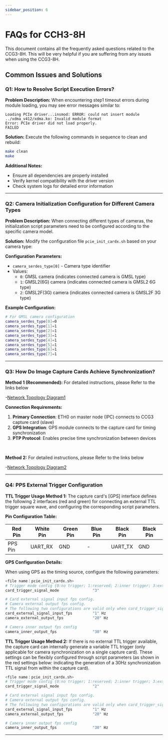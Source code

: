 ```yaml
---
sidebar_position: 6
---
```


# FAQs for CCH3-8H

This document contains all the frequently asked questions related to the CCG3-8H. This will be very helpful if you are suffering from any issues when using the CCG3-8H.

## Common Issues and Solutions

### Q1: How to Resolve Script Execution Errors?

**Problem Description:**
When encountering step1 timeout errors during module loading, you may see error messages similar to:
```
Loading PCIe driver...insmod: ERROR: could not insert module ../xdma_v412/xdma.ko: Invalid module format
Error: PCIe driver did not load properly.
FAILED
```

**Solution:**
Execute the following commands in sequence to clean and rebuild:
```bash
make clean
make
```

**Additional Notes:**
- Ensure all dependencies are properly installed
- Verify kernel compatibility with the driver version
- Check system logs for detailed error information

---

### Q2: Camera Initialization Configuration for Different Camera Types

**Problem Description:**
When connecting different types of cameras, the initialization script parameters need to be configured according to the specific camera model.

**Solution:**
Modify the configuration file `pcie_init_cardx.sh` based on your camera type:

**Configuration Parameters:**
- `camera_serdes_type[0]` - Camera type identifier
- Values:
  - `0`: GMSL camera (indicates connected camera is GMSL type)
  - `1`: GMSL2(6G) camera (indicates connected camera is GMSL2 6G type)
  - `2`: GMSL2F(3G) camera (indicates connected camera is GMSL2F 3G type)

**Example Configuration:**
```bash
# For GMSL camera configuration
camera_serdes_type[0]=0
camera_serdes_type[1]=1
camera_serdes_type[2]=1
camera_serdes_type[3]=1
camera_serdes_type[4]=1
camera_serdes_type[5]=1
camera_serdes_type[6]=1
camera_serdes_type[7]=1
```

---

### Q3: How Do Image Capture Cards Achieve Synchronization?

<!-- **Answer:** -->

**Method 1 (Recommended):** For detailed instructions, please Refer to the links below

-[Network Topology Diagram1](https://autosensee.feishu.cn/docx/CKDYdlrlkoWvTpx39wvcSHzCnyf)

**Connection Requirements:**
1. **Primary Connection**: ETH0 on master node (IPC) connects to CCG3 capture card (slave)
2. **GPS Integration**: GPS module connects to the capture card for timing synchronization
3. **PTP Protocol**: Enables precise time synchronization between devices
<br/>

**Method 2:** For detailed instructions, please Refer to the links below
<!-- ```
GPS → Time Synchronization Box → GMSL Camera Array
 ↓                    ↓                    ↓
PTP →         Ethernet Switch  → Multiple Cameras
 ↓                    ↓                    ↓
Lidar →         PTP Sync       → Capture Card System
``` -->

-[Network Topology Diagram2](https://autosensee.feishu.cn/docx/ErBzdsOkFowOt0xTc5ecdAvgnqe)

<!-- **Additional Resources:**
- [PTP Configuration Guide](../guides/ptp-configuration.md)
- [Troubleshooting Network Issues](../guides/network-troubleshooting.md) -->

---
<!--
### Q4: Time Synchronization and PTP Configuration

**System Architecture Diagram:**

```
GPS → Time Synchronization Box → GMSL Camera Array
 ↓                    ↓                    ↓
PTP → Ethernet Switch → Multiple Cameras
 ↓                    ↓                    ↓
Lidar → PTP Sync → Capture Card System
```

**Configuration Steps:**

1. **Hardware Setup:**
   - Connect GPS to Time Synchronization Box
   - Connect cameras to GMSL interface
   - Establish PTP network through Ethernet switch
   - Connect Lidar with PTP synchronization

2. **Software Configuration:**
   - Configure PTP master/slave relationships
   - Set up timing parameters
   - Validate synchronization accuracy

**Key Points:**
- Ensure all devices support PTP protocol
- Verify timing accuracy requirements
- Monitor synchronization status regularly

--- -->

### Q4: PPS External Trigger Configuration

**TTL Trigger Usage Method 1:**
The capture card's [GPS] interface defines the following 2 interfaces (red and green) for connecting an external TTL trigger square wave, and configuring the corresponding script parameters.

**Pin Configuration Table:**

| Red Pin | White Pin | Green Pin | Blue Pin | Black Pin | Black Pin |
|------------|-------------|---------|---------|------------|----------|
| PPS Pin    | UART_RX     | GND     | -  | UART_TX    | GND |

**GPS Configuration Details:**

When using GPS as the timing source, configure the following parameters:

```bash
<file name：pcie_init_cardx.sh>
# Trigger mode config {0:no trigger; 1:reserved; 2:inner trigger; 3:external trigger}
card_trigger_signal_mode               "3"

# Card external signal input fps config.
# Camera external output fps config.
# The following two configurations are valid only when card_trigger_signal_mode is "3".
card_external_signal_input_fps         "1" Hz
camera_external_output_fps             "20" Hz

# Camera inner output fps config
camera_inner_output_fps                "30" Hz
```

**TTL Trigger Usage Method 2:**
If there is no external TTL trigger available, the capture card can internally generate a variable TTL trigger (only applicable for camera synchronization on a single capture card). These settings can be flexibly configured through script parameters (as shown in the red settings below: indicating the generation of a 30Hz synchronization TTL signal from within the capture card).

```bash
<file name：pcie_init_cardx.sh>
# Trigger mode config {0:no trigger; 1:reserved; 2:inner trigger; 3:external trigger}
card_trigger_signal_mode               "2"

# Card external signal input fps config.
# Camera external output fps config.
# The following two configurations are valid only when card_trigger_signal_mode is "3".
card_external_signal_input_fps         "1" Hz
camera_external_output_fps             "20" Hz

# Camera inner output fps config
camera_inner_output_fps                "30" Hz
```

---
